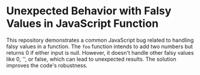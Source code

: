 # Unexpected Behavior with Falsy Values in JavaScript Function

This repository demonstrates a common JavaScript bug related to handling falsy values in a function. The `foo` function intends to add two numbers but returns 0 if either input is null.  However, it doesn't handle other falsy values like 0, '', or false, which can lead to unexpected results.  The solution improves the code's robustness.